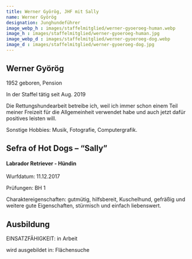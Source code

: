 ```yaml
---
title: Werner Györög, JHF mit Sally
name: Werner Györög
designation: Junghundeführer
image_webp_h : images/staffelmitglied/werner-gyoeroeg-human.webp
image_h : images/staffelmitglied/werner-gyoeroeg-human.jpg
image_webp_d : images/staffelmitglied/werner-gyoeroeg-dog.webp
image_d : images/staffelmitglied/werner-gyoeroeg-dog.jpg
---
```

## Werner Györög
1952 geboren, Pension

In der Staffel tätig seit Aug. 2019

Die Rettungshundearbeit betreibe ich, weil ich immer schon einem Teil meiner Freizeit für die Allgemeinheit verwendet habe und auch jetzt dafür positives leisten will.

Sonstige Hobbies: Musik, Fotografie, Computergrafik.

## Sefra of Hot Dogs – “Sally”
#### Labrador Retriever - Hündin
Wurfdatum: 11.12.2017

Prüfungen: BH 1

Charaktereigenschaften: gutmütig, hilfsbereit, Kuschelhund, gefräßig und weitere gute Eigenschaften, stürmisch und einfach liebenswert.

## Ausbildung
EINSATZFÄHIGKEIT: in Arbeit

wird ausgebildet in: Flächensuche